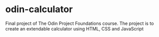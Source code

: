 # odin-calculator
Final project of The Odin Project Foundations course. The project is to create an extendable calculator using HTML, CSS and JavaScript
